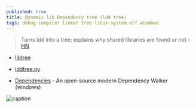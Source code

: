 ```yaml
---
published: true
title: Dynamic lib Dependency tree (ldd tree)
tags: debug compiler linker tree linux-system elf windows
---
```

> Turns ldd into a tree; explains why shared libraries are found or not - [HN](https://news.ycombinator.com/item?id=29413753) 

- [libtree](https://github.com/haampie/libtree)
- [lddtree.py ](https://github.com/gentoo/pax-utils/blob/master/lddtree.py)

- [Dependencies](https://github.com/lucasg/Dependencies) - An open-source modern Dependency Walker (windows)

![caption](https://github.com/haampie/libtree/raw/master/doc/screenshot.png)

